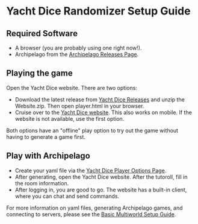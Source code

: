 # Yacht Dice Randomizer Setup Guide

## Required Software

- A browser (you are probably using one right now!).
- Archipelago from the [Archipelago Releases Page](https://github.com/ArchipelagoMW/Archipelago/releases).

## Playing the game
Open the Yacht Dice website. There are two options:
- Download the latest release from [Yacht Dice Releases](https://github.com/spinerak/ArchipelagoYachtDice/releases) and unzip the Website.zip. Then open player.html in your browser. 
- Cruise over to the [Yacht Dice website](https://yacht-dice-ap.netlify.app/). This also works on mobile. If the website is not available, use the first option.

Both options have an "offline" play option to try out the game without having to generate a game first.

## Play with Archipelago

- Create your yaml file via the [Yacht Dice Player Options Page](../player-options).
- After generating, open the Yacht Dice website. After the tutoroll, fill in the room information. 
- After logging in, you are good to go. The website has a built-in client, where you can chat and send commands.

For more information on yaml files, generating Archipelago games, and connecting to servers, please see the [Basic Multiworld Setup Guide](/tutorial/Archipelago/setup/en).
